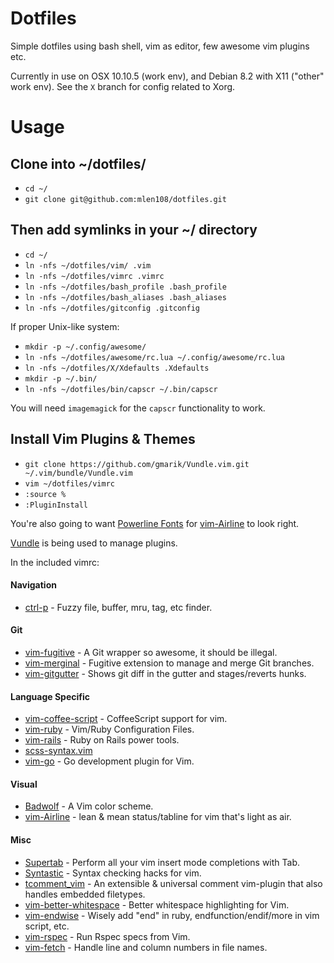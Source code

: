 Dotfiles
========

Simple dotfiles using bash shell, vim as editor, few awesome vim plugins etc.

Currently in use on OSX 10.10.5 (work env), and Debian 8.2 with X11 ("other" work env). See the `X` branch for config related to Xorg.

Usage
========

## Clone into ~/dotfiles/

* `cd ~/`
* `git clone git@github.com:mlen108/dotfiles.git`

## Then add symlinks in your ~/ directory

* `cd ~/`
* `ln -nfs ~/dotfiles/vim/ .vim`
* `ln -nfs ~/dotfiles/vimrc .vimrc`
* `ln -nfs ~/dotfiles/bash_profile .bash_profile`
* `ln -nfs ~/dotfiles/bash_aliases .bash_aliases`
* `ln -nfs ~/dotfiles/gitconfig .gitconfig`

If proper Unix-like system:
* `mkdir -p ~/.config/awesome/`
* `ln -nfs ~/dotfiles/awesome/rc.lua ~/.config/awesome/rc.lua`
* `ln -nfs ~/dotfiles/X/Xdefaults .Xdefaults`
* `mkdir -p ~/.bin/`
* `ln -nfs ~/dotfiles/bin/capscr ~/.bin/capscr`

You will need `imagemagick` for the `capscr` functionality to work.

## Install Vim Plugins & Themes

* `git clone https://github.com/gmarik/Vundle.vim.git ~/.vim/bundle/Vundle.vim`
* `vim ~/dotfiles/vimrc`
* `:source %`
* `:PluginInstall`

You're also going to want [Powerline Fonts](https://github.com/powerline/fonts) for [vim-Airline](https://github.com/bling/vim-airline) to look right.

[Vundle](https://github.com/gmarik/Vundle.vim) is being used to manage plugins.

In the included vimrc:

#### Navigation

* [ctrl-p](https://github.com/kien/ctrlp.vim) - Fuzzy file, buffer, mru, tag, etc finder.

#### Git

* [vim-fugitive](https://github.com/tpope/vim-fugitive) - A Git wrapper so awesome, it should be illegal.
* [vim-merginal](https://github.com/idanarye/vim-merginal) - Fugitive extension to manage and merge Git branches.
* [vim-gitgutter](https://github.com/airblade/vim-gitgutter) - Shows git diff in the gutter and stages/reverts hunks.

#### Language Specific
* [vim-coffee-script](https://github.com/kchmck/vim-coffee-script) - CoffeeScript support for vim.
* [vim-ruby](https://github.com/vim-ruby/vim-ruby) - Vim/Ruby Configuration Files.
* [vim-rails](https://github.com/tpope/vim-rails) - Ruby on Rails power tools.
* [scss-syntax.vim](https://github.com/cakebaker/scss-syntax.vim)
* [vim-go](https://github.com/fatih/vim-go) - Go development plugin for Vim.

#### Visual

* [Badwolf](https://github.com/sjl/badwolf) - A Vim color scheme.
* [vim-Airline](https://github.com/bling/vim-airline) - lean & mean status/tabline for vim that's light as air.

#### Misc

* [Supertab](https://github.com/ervandew/supertab) - Perform all your vim insert mode completions with Tab.
* [Syntastic](https://github.com/scrooloose/syntastic) - Syntax checking hacks for vim.
* [tcomment_vim](https://github.com/tomtom/tcomment_vim) - An extensible & universal comment vim-plugin that also handles embedded filetypes.
* [vim-better-whitespace](https://github.com/ntpeters/vim-better-whitespace) - Better whitespace highlighting for Vim.
* [vim-endwise](https://github.com/tpope/vim-endwise) - Wisely add "end" in ruby, endfunction/endif/more in vim script, etc.
* [vim-rspec](https://github.com/thoughtbot/vim-rspec) - Run Rspec specs from Vim.
* [vim-fetch](https://github.com/kopischke/vim-fetch) - Handle line and column numbers in file names.

